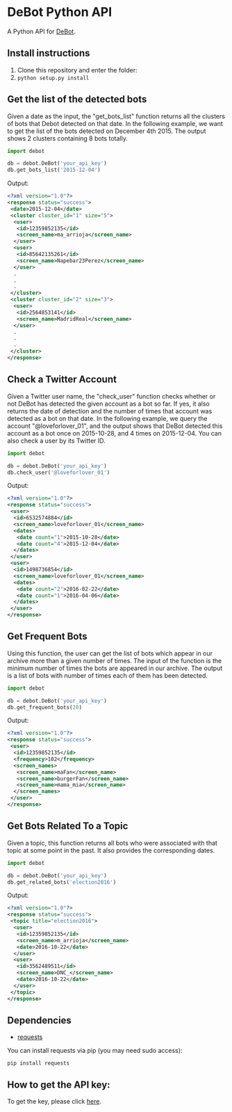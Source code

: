 # DeBot Python API
A Python API for [DeBot](http://cs.unm.edu/~chavoshi/debot).

## Install instructions

1. Clone this repository and enter the folder:
2. `python setup.py install`


## Get the list of the detected bots
Given a date as the input, the "get_bots_list" function returns all the clusters of bots that Debot detected on that date. In the following example, we want to get the list of the bots detected on December 4th 2015. The output shows 2 clusters containing 8 bots totally. 
```python
import debot

db = debot.DeBot('your_api_key')
db.get_bots_list('2015-12-04')
```

Output:
```xml
<?xml version="1.0"?>
<response status="success">
 <date>2015-12-04</date>
 <cluster cluster_id="1" size="5">
  <user>
   <id>12359852135</id>
   <screen_name>ma_arrioja</screen_name>
  </user>
  <user>
   <id>85642135261</id>
   <screen_name>Napebar23Perez</screen_name>
  </user>
  .
  .
  .
 </cluster>
 <cluster cluster_id="2" size="3">
  <user>
   <id>2564853141</id>
   <screen_name>MadridReal</screen_name>
  </user>
  .
  .
  .
 </cluster>
</response>
```

## Check a Twitter Account
Given a Twitter user name, the "check_user" function checks whether or not DeBot has detected the given account as a bot so far. If yes, it also returns the date of detection and the number of times that account was detected as a bot on that date. In the following example, we query the account "@loveforlover_01", and the output shows that DeBot detected this account as a bot once on 2015-10-28, and 4 times on 2015-12-04. You can also check a user by its Twitter ID.
```python
import debot

db = debot.DeBot('your_api_key')
db.check_user('@loveforlover_01')
```

Output:
```xml
<?xml version="1.0"?>
<response status="success">
 <user>
  <id>6532574884</id>
  <screen_name>loveforlover_01</screen_name>
  <dates>
   <date count="1">2015-10-28</date>
   <date count="4">2015-12-04</date>
  </dates>
 </user>
 <user>
  <id>1498736854</id>
  <screen_name>loveforlover_01</screen_name>
  <dates>
   <date count="2">2016-02-22</date>
   <date count="1">2016-04-06</date>
  </dates>
 </user>
</response>
```

## Get Frequent Bots
Using this function, the user can get the list of bots which appear in our archive more than a given number of times. The input of the function is the minimum number of times the bots are appeared in our archive. The output is a list of bots with number of times each of them has been detected.
```python
import debot

db = debot.DeBot('your_api_key')
db.get_frequent_bots(20)
```

Output:
```xml
<?xml version="1.0"?>
<response status="success">
 <user>
  <id>12359852135</id>
  <frequency>102</frequency>
  <screen_names>
   <screen_name>maFan</screen_name>
   <screen_name>burgerFan</screen_name>
   <screen_name>mama_mia</screen_name>
  </screen_names>
 </user>
</response>
```

## Get Bots Related To a Topic
Given a topic, this function returns all bots who were associated with that topic at some point in the past. It also provides the corresponding dates.
```python
import debot

db = debot.DeBot('your_api_key')
db.get_related_bots('election2016')
```

Output:
```xml
<?xml version="1.0"?>
<response status="success">
 <topic title="election2016">  
  <user>
   <id>12359852135</id>
   <screen_name>m_arrioja</screen_name>
   <date>2016-10-22</date>
  </user>
  <user>
   <id>3562489511</id>
   <screen_name>DNC_</screen_name>
   <date>2016-10-22</date>
  </user>
 </topic>
</response>
```


## Dependencies

* [requests](http://docs.python-requests.org/en/latest/)

You can install requests via pip (you may need sudo access):

    pip install requests
    
## How to get the API key:
To get the key, please click [here](http://www.cs.unm.edu/~chavoshi/debot/api.html).


